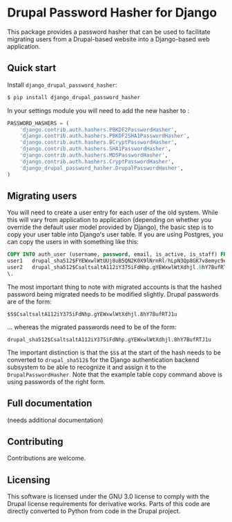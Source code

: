 # Drupal Password Hasher for Django

This package provides a password hasher that can be used to facilitate migrating users from a Drupal-based website into a Django-based web application.


## Quick start

Install `django_drupal_password_hasher`:

```bash
$ pip install django_drupal_password_hasher
```

In your settings module you will need to add the new hasher to :

```python
PASSWORD_HASHERS = (
    'django.contrib.auth.hashers.PBKDF2PasswordHasher',
    'django.contrib.auth.hashers.PBKDF2SHA1PasswordHasher',
    'django.contrib.auth.hashers.BCryptPasswordHasher',
    'django.contrib.auth.hashers.SHA1PasswordHasher',
    'django.contrib.auth.hashers.MD5PasswordHasher',
    'django.contrib.auth.hashers.CryptPasswordHasher',
    'django_drupal_password_hasher.DrupalPasswordHasher',
)
```


## Migrating users

You will need to create a user entry for each user of the old system. While this will vary from application to application (depending on whether you override the default user model provided by Django), the basic step is to copy your user table into Django's user table. If you are using Postgres, you can copy the users in with something like this:

```sql
COPY INTO auth_user (username, password, email, is_active, is_staff) FROM STDIN;
user1	drupal_sha512$FYEWxwlWtUUj8uB5QN2K0X9lNrnRl/hLpN3Qp8GK7v8emyc9eRsf	user1@example.com	t	f
user2	drupal_sha512$CsaltsaltA112iY375iFdNhp.gYEWxwlWtXdhjl.8hY7BufRTJ1u	user2@example.com	t	f
\.
```

The most important thing to note with migrated accounts is that the hashed password being migrated needs to be modified slightly. Drupal passwords are of the form:

    $S$CsaltsaltA112iY375iFdNhp.gYEWxwlWtXdhjl.8hY7BufRTJ1u

... whereas the migrated passwords need to be of the form:

    drupal_sha512$CsaltsaltA112iY375iFdNhp.gYEWxwlWtXdhjl.8hY7BufRTJ1u

The important distinction is that the `$S$` at the start of the hash needs to be converted to `drupal_sha512$` for the Django authentication backend subsystem to be able to recognize it and assign it to the `DrupalPasswordHasher`. Note that the example table copy command above is using passwords of the right form.


## Full documentation

(needs additional documentation)


## Contributing

Contributions are welcome.


## Licensing

This software is licensed under the GNU 3.0 license to comply with the Drupal license requirements for derivative works. Parts of this code are directly converted to Python from code in the Drupal project.
